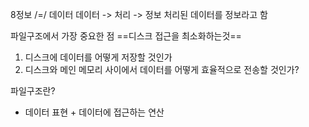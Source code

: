 8정보 /=/ 데이터
데이터 -> 처리 -> 정보
처리된 데이터를 정보라고 함

파일구조에서 가장 중요한 점 ==디스크 접근을 최소화하는것== 

1. 디스크에 데이터를 어떻게 저장할 것인가
2. 디스크와 메인 메모리 사이에서 데이터를 어떻게 효율적으로 전송할 것인가?

파일구조란? 
- 데이터 표현 + 데이터에 접근하는 연산